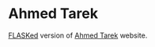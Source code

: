 Ahmed Tarek
===========

[FLASKed](http://flask.pocoo.org/) version of [Ahmed Tarek](http://tarek360.github.io/) website.